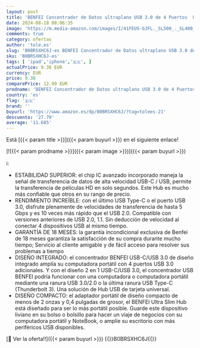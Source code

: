 ```yaml
---
layout: post
title: 'BENFEI Concentrador de Datos ultraplano USB 3.0 de 4 Puertos  USB C Hub con 4 Puertos USB 3.0  Adaptador USB 3.0  Divisor de 5 Gbps Compatible con iPhone 15 Pro/MAX MacBook Pro/Air 2023  iPad Pro '
date: 2024-08-18 08:06:35
image: 'https://m.media-amazon.com/images/I/41FEUS-bJFL._SL500_._SL400_.jpg'
comments: true
category: ofertas
author: 'tole.es'
slug: 'B0BRSXHC6J-es BENFEI Concentrador de Datos ultraplano USB 3.0 de 4...'
sku: 'B0BRSXHC6J-es'
tags: [ 'ipad','iphone','🇪🇸', ]
actualPrice: 9.38 EUR
currency: EUR
price: 9.38
comparePrice: 12.99 EUR
prodname: 'BENFEI Concentrador de Datos ultraplano USB 3.0 de 4 Puertos  USB C Hub con 4 Puertos USB 3.0  Adaptador USB 3.0  Divisor de 5 Gbps Compatible con iPhone 15 Pro/MAX MacBook Pro/Air 2023  iPad Pro '
country: 'es'
flag: '🇪🇸'
brand: ''
buyurl: 'https://www.amazon.es/dp/B0BRSXHC6J/?tag=tolees-21'
descuento: '27.79'
average: '11.685'
---
```


Está [{{< param title >}}]({{< param buyurl >}}) en el siguiente enlace!

[![{{< param prodname >}}]({{< param image >}})]({{< param buyurl >}})

ℹ️:

- ESTABILIDAD SUPERIOR: el chip IC avanzado incorporado maneja la señal de transferencia de datos de alta velocidad USB-C / USB, permite la transferencia de películas HD en solo segundos. Este Hub es mucho más confiable que otros en su rango de precio.
- RENDIMIENTO INCREÍBLE: con el último USB Type-C o el puerto USB 3.0, disfrute plenamente de velocidades de transferencia de hasta 5 Gbps y es 10 veces más rápido que el USB 2.0. Compatible con versiones anteriores de USB 2.0, 1.1. Sin deducción de velocidad al conectar 4 dispositivos USB al mismo tiempo.
- GARANTÍA DE 18 MESES: la garantía incondicional exclusiva de Benfei de 18 meses garantiza la satisfacción de su compra durante mucho tiempo; Servicio al cliente amigable y de fácil acceso para resolver sus problemas a tiempo
- DISEÑO INTEGRADO: el concentrador BENFEI USB-C/USB 3.0 de diseño integrado amplía su computadora portátil con 4 puertos USB 3.0 adicionales. Y con el diseño 2 en 1 USB-C/USB 3.0, el concentrador USB BENFEI podría funcionar con una computadora o computadora portátil mediante una ranura USB 3.0/2.0 o la última ranura USB Type-C (Thunderbolt 3). Una solución de Hub USB de tarjeta universal.
- DISEÑO COMPACTO: el adaptador portátil de diseño compacto de menos de 2 onzas y 0,4 pulgadas de grosor, el BENFEI Ultra Slim Hub está diseñado para ser lo más portátil posible. Guarde este dispositivo liviano en su bolso o bolsillo para hacer un viaje de negocios con su computadora portátil y NoteBook, o amplíe su escritorio con más periféricos USB disponibles.

[🛒 Ver la oferta!!]({{< param buyurl >}})
{{<world>}}B0BRSXHC6J{{</world>}}
